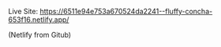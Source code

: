Live Site: https://6511e94e753a670524da2241--fluffy-concha-653f16.netlify.app/

(Netlify from Gitub)